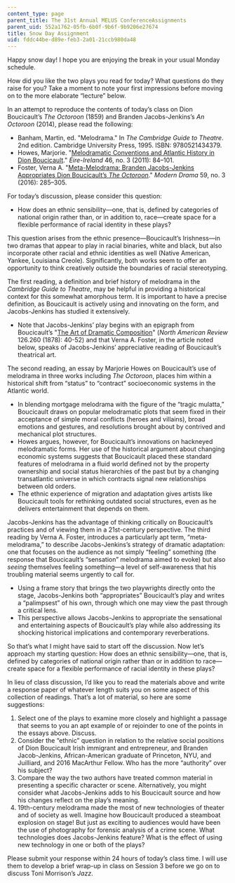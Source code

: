 ```yaml
---
content_type: page
parent_title: The 31st Annual MELUS ConferenceAssignments
parent_uid: 552a1762-05fb-6b0f-9b6f-9b9206e27674
title: Snow Day Assignment
uid: fddc44be-d89e-feb3-2a01-21ccb980da48
---
```


Happy snow day! I hope you are enjoying the break in your usual Monday schedule.

How did you like the two plays you read for today? What questions do they raise for you? Take a moment to note your first impressions before moving on to the more elaborate “lecture” below.

In an attempt to reproduce the contents of today’s class on Dion Boucicault’s _The Octoroon_ (1859) and Branden Jacobs-Jenkins’s _An Octoroon_ (2014), please read the following:

*   Banham, Martin, ed. "Melodrama." In _The Cambridge Guide to Theatre_. 2nd edition. Cambridge University Press, 1995. ISBN: 9780521434379.
*   Howes, Marjorie. "[Melodramatic Conventions and Atlantic History in Dion Boucicault](https://muse.jhu.edu/article/458539)." _Éire-Ireland_ 46, no. 3 (2011): 84–101.
*   Foster, Verna A. "[Meta-Melodrama: Branden Jacobs-Jenkins Appropriates Dion Boucicault’s _The Octoroon_](https://muse.jhu.edu/article/629588)." _Modern Drama_ 59, no. 3 (2016): 285–305.

For today’s discussion, please consider this question:

*   How does an ethnic sensibility—one, that is, defined by categories of national origin rather than, or in addition to, race—create space for a flexible performance of racial identity in these plays?

This question arises from the ethnic presence—Boucicault’s Irishness—in two dramas that appear to play in racial binaries, white and black, but also incorporate other racial and ethnic identities as well (Native American, Yankee, Louisiana Creole). Significantly, both works seem to offer an opportunity to think creatively outside the boundaries of racial stereotyping.

The first reading, a definition and brief history of melodrama in the _Cambridge Guide to Theatre_, may be helpful in providing a historical context for this somewhat amorphous term. It is important to have a precise definition, as Boucicault is actively using and innovating on the form, and Jacobs-Jenkins has studied it extensively.

*   Note that Jacobs-Jenkins’ play begins with an epigraph from Boucicault’s "[The Art of Dramatic Composition](http://www.jstor.org/stable/25110160
    )" (_North American Review_ 126.260 (1878): 40-52) and that Verna A. Foster, in the article noted below, speaks of Jacobs-Jenkins’ appreciative reading of Boucicault’s theatrical art.

The second reading, an essay by Marjorie Howes on Boucicault’s use of melodrama in three works including _The Octoroon_, places him within a historical shift from “status” to “contract” socioeconomic systems in the Atlantic world.

*   In blending mortgage melodrama with the figure of the “tragic mulatta,” Boucicault draws on popular melodramatic plots that seem fixed in their acceptance of simple moral conflicts (heroes and villains), broad emotions and gestures, and resolutions brought about by contrived and mechanical plot structures.
*   Howes argues, however, for Boucicault’s innovations on hackneyed melodramatic forms. Her use of the historical argument about changing economic systems suggests that Boucicault placed these standard features of melodrama in a fluid world defined not by the property ownership and social status hierarchies of the past but by a changing transatlantic universe in which contracts signal new relationships between old orders.
*   The ethnic experience of migration and adaptation gives artists like Boucicault tools for rethinking outdated social structures, even as he delivers entertainment that depends on them.

Jacobs-Jenkins has the advantage of thinking critically on Boucicault’s practices and of viewing them in a 21st-century perspective. The third reading by Verna A. Foster, introduces a particularly apt term, “meta-melodrama,” to describe Jacobs-Jenkins’s strategy of dramatic adaptation: one that focuses on the audience as not simply “feeling” something (the response that Boucicault’s “sensation” melodrama aimed to evoke) but also _seeing_ themselves feeling something—a level of self-awareness that his troubling material seems urgently to call for.

*   Using a frame story that brings the two playwrights directly onto the stage, Jacobs-Jenkins both “appropriates” Boucicault’s play and writes a “palimpsest” of his own, through which one may view the past through a critical lens.
*   This perspective allows Jacobs-Jenkins to appropriate the sensational and entertaining aspects of Boucicault’s play while also addressing its shocking historical implications and contemporary reverberations.

So that’s what I might have said to start off the discussion. Now let’s approach my starting question: How does an ethnic sensibility—one, that is, defined by categories of national origin rather than or in addition to race—create space for a flexible performance of racial identity in these plays?

In lieu of class discussion, I’d like you to read the materials above and write a response paper of whatever length suits you on some aspect of this collection of readings. That’s a lot of material, so here are some suggestions:

1.  Select one of the plays to examine more closely and highlight a passage that seems to you an apt example of or rejoinder to one of the points in the essays above. Discuss.
2.  Consider the “ethnic” question in relation to the relative social positions of Dion Boucicault Irish immigrant and entrepreneur, and Branden Jacob-Jenkins, African-American graduate of Princeton, NYU, and Juilliard, and 2016 MacArthur Fellow. Who has the more “authority” over his subject?
3.  Compare the way the two authors have treated common material in presenting a specific character or scene. Alternatively, you might consider what Jacobs-Jenkins adds to his Boucicault source and how his changes reflect on the play’s meaning.
4.  19th-century melodrama made the most of new technologies of theater and of society as well. Imagine how Boucicault produced a steamboat explosion on stage! But just as exciting to audiences would have been the use of photography for forensic analysis of a crime scene. What technologies does Jacobs-Jenkins feature? What is the effect of using new technology in one or both of the plays?

Please submit your response within 24 hours of today’s class time. I will use them to develop a brief wrap-up in class on Session 3 before we go on to discuss Toni Morrison’s _Jazz_.